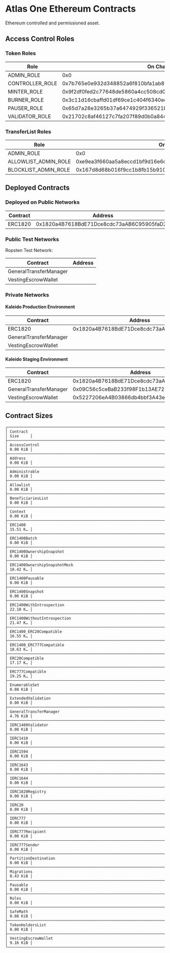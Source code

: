 # Atlas One Ethereum Contracts

Ethereum controlled and permissioned asset.

## Access Control Roles

### Token Roles

| Role            | On Chain Value                                                     |
| --------------- | ------------------------------------------------------------------ |
| ADMIN_ROLE      | 0x0                                                                |
| CONTROLLER_ROLE | 0x7b765e0e932d348852a6f810bfa1ab891e259123f02db8cdcde614c570223357 |
| MINTER_ROLE     | 0x9f2df0fed2c77648de5860a4cc508cd0818c85b8b8a1ab4ceeef8d981c8956a6 |
| BURNER_ROLE     | 0x3c11d16cbaffd01df69ce1c404f6340ee057498f5f00246190ea54220576a848 |
| PAUSER_ROLE     | 0x65d7a28e3265b37a6474929f336521b332c1681b933f6cb9f3376673440d862a |
| VALIDATOR_ROLE  | 0x21702c8af46127c7fa207f89d0b0a8441bb32959a0ac7df790e9ab1a25c98926 |

### TransferList Roles

| Role                 | On Chain Value                                                     |
| -------------------- | ------------------------------------------------------------------ |
| ADMIN_ROLE           | 0x0                                                                |
| ALLOWLIST_ADMIN_ROLE | 0xe9ea3f660aa5a8eccd1bf9d16e6cdf3c1cf9a2b284b830f15bda4493942cb68f |
| BLOCKLIST_ADMIN_ROLE | 0x167d8d68b016f9cc1b8fb15b910e43cbad3223c8d98cf24f4b170dbd14933df1 |

## Deployed Contracts

### Deployed on Public Networks

| Contract | Address                                    |
| -------- | ------------------------------------------ |
| ERC1820  | 0x1820a4B7618BdE71Dce8cdc73aAB6C95905faD24 |

### Public Test Networks

Ropsten Test Network:

| Contract               | Address |
| ---------------------- | ------- |
| GeneralTransferManager |         |
| VestingEscrowWallet    |         |

### Private Networks

#### Kaleido Production Environment

| Contract               | Address                                    |
| ---------------------- | ------------------------------------------ |
| ERC1820                | 0x1820a4B7618BdE71Dce8cdc73aAB6C95905faD24 |
| GeneralTransferManager |                                            |
| VestingEscrowWallet    |                                            |

#### Kaleido Staging Environment

| Contract               | Address                                    |
| ---------------------- | ------------------------------------------ |
| ERC1820                | 0x1820a4B7618BdE71Dce8cdc73aAB6C95905faD24 |
| GeneralTransferManager | 0x09C56c5ceBaB233f98F1b13AE72Fd6Ff11091E78 |
| VestingEscrowWallet    | 0x5227206eA4B03866db4bbf3A43eA1E59C053C0E2 |

## Contract Sizes

```shell
┌──────────────────────────────────────────────────────────────────────┬──────────┐
│ Contract                                                             │ Size     │
├──────────────────────────────────────────────────────────────────────┼──────────┤
│ AccessControl                                                        │ 0.00 KiB │
├──────────────────────────────────────────────────────────────────────┼──────────┤
│ Address                                                              │ 0.08 KiB │
├──────────────────────────────────────────────────────────────────────┼──────────┤
│ Administrable                                                        │ 0.00 KiB │
├──────────────────────────────────────────────────────────────────────┼──────────┤
│ Allowlist                                                            │ 0.00 KiB │
├──────────────────────────────────────────────────────────────────────┼──────────┤
│ BeneficiariesList                                                    │ 0.00 KiB │
├──────────────────────────────────────────────────────────────────────┼──────────┤
│ Context                                                              │ 0.00 KiB │
├──────────────────────────────────────────────────────────────────────┼──────────┤
│ ERC1400                                                              │ 15.51 K… │
├──────────────────────────────────────────────────────────────────────┼──────────┤
│ ERC1400Batch                                                         │ 0.00 KiB │
├──────────────────────────────────────────────────────────────────────┼──────────┤
│ ERC1400OwnershipSnapshot                                             │ 0.00 KiB │
├──────────────────────────────────────────────────────────────────────┼──────────┤
│ ERC1400OwnershipSnapshotMock                                         │ 18.42 K… │
├──────────────────────────────────────────────────────────────────────┼──────────┤
│ ERC1400Pausable                                                      │ 0.00 KiB │
├──────────────────────────────────────────────────────────────────────┼──────────┤
│ ERC1400Snapshot                                                      │ 0.00 KiB │
├──────────────────────────────────────────────────────────────────────┼──────────┤
│ ERC1400WithIntrospection                                             │ 22.10 K… │
├──────────────────────────────────────────────────────────────────────┼──────────┤
│ ERC1400WithoutIntrospection                                          │ 21.47 K… │
├──────────────────────────────────────────────────────────────────────┼──────────┤
│ ERC1400_ERC20Compatible                                              │ 16.55 K… │
├──────────────────────────────────────────────────────────────────────┼──────────┤
│ ERC1400_ERC777Compatible                                             │ 18.63 K… │
├──────────────────────────────────────────────────────────────────────┼──────────┤
│ ERC20Compatible                                                      │ 17.17 K… │
├──────────────────────────────────────────────────────────────────────┼──────────┤
│ ERC777Compatible                                                     │ 19.25 K… │
├──────────────────────────────────────────────────────────────────────┼──────────┤
│ EnumerableSet                                                        │ 0.08 KiB │
├──────────────────────────────────────────────────────────────────────┼──────────┤
│ ExtendedValidation                                                   │ 0.00 KiB │
├──────────────────────────────────────────────────────────────────────┼──────────┤
│ GeneralTransferManager                                               │ 4.76 KiB │
├──────────────────────────────────────────────────────────────────────┼──────────┤
│ IERC1400Validator                                                    │ 0.00 KiB │
├──────────────────────────────────────────────────────────────────────┼──────────┤
│ IERC1410                                                             │ 0.00 KiB │
├──────────────────────────────────────────────────────────────────────┼──────────┤
│ IERC1594                                                             │ 0.00 KiB │
├──────────────────────────────────────────────────────────────────────┼──────────┤
│ IERC1643                                                             │ 0.00 KiB │
├──────────────────────────────────────────────────────────────────────┼──────────┤
│ IERC1644                                                             │ 0.00 KiB │
├──────────────────────────────────────────────────────────────────────┼──────────┤
│ IERC1820Registry                                                     │ 0.00 KiB │
├──────────────────────────────────────────────────────────────────────┼──────────┤
│ IERC20                                                               │ 0.00 KiB │
├──────────────────────────────────────────────────────────────────────┼──────────┤
│ IERC777                                                              │ 0.00 KiB │
├──────────────────────────────────────────────────────────────────────┼──────────┤
│ IERC777Recipient                                                     │ 0.00 KiB │
├──────────────────────────────────────────────────────────────────────┼──────────┤
│ IERC777Sender                                                        │ 0.00 KiB │
├──────────────────────────────────────────────────────────────────────┼──────────┤
│ PartitionDestination                                                 │ 0.00 KiB │
├──────────────────────────────────────────────────────────────────────┼──────────┤
│ Migrations                                                           │ 0.43 KiB │
├──────────────────────────────────────────────────────────────────────┼──────────┤
│ Pausable                                                             │ 0.00 KiB │
├──────────────────────────────────────────────────────────────────────┼──────────┤
│ Roles                                                                │ 0.00 KiB │
├──────────────────────────────────────────────────────────────────────┼──────────┤
│ SafeMath                                                             │ 0.08 KiB │
├──────────────────────────────────────────────────────────────────────┼──────────┤
│ TokenHoldersList                                                     │ 0.00 KiB │
├──────────────────────────────────────────────────────────────────────┼──────────┤
│ VestingEscrowWallet                                                  │ 9.16 KiB │
└──────────────────────────────────────────────────────────────────────┴──────────┘
```
